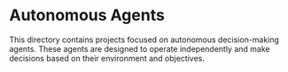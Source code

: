 # Autonomous Agents

This directory contains projects focused on autonomous decision-making agents. These agents are designed to operate independently and make decisions based on their environment and objectives.